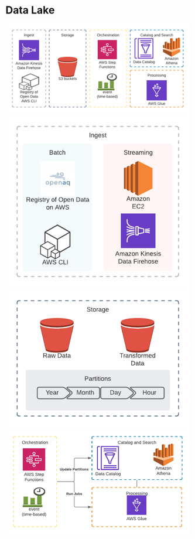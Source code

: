 # Data Lake


![Architecture](img/Architecture.png)
![Ingest](img/Ingest.png)
![Storage](img/Storage.png)
![ETL](img/ETL.png)